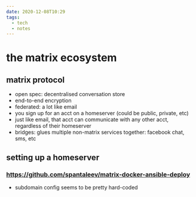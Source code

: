 ```yaml
---
date: 2020-12-08T10:29
tags:
  - tech
  - notes
---
```


# the matrix ecosystem

## matrix protocol

- open spec: decentralised conversation store
- end-to-end encryption
- federated: a lot like email
- you sign up for an acct on a homeserver (could be public, private, etc)
- just like email, that acct can communicate with any other acct, regardless
  of their homeserver
- bridges: glues multiple non-matrix services together: facebook chat, sms, etc


## setting up a homeserver

### https://github.com/spantaleev/matrix-docker-ansible-deploy

- subdomain config seems to be pretty hard-coded

